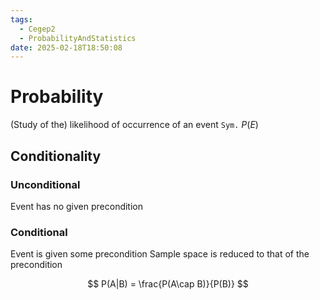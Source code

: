 ```yaml
---
tags:
  - Cegep2
  - ProbabilityAndStatistics
date: 2025-02-18T18:50:08
---
```


# Probability

(Study of the) likelihood of occurrence of an event
`Sym.` $P(E)$

## Conditionality

### Unconditional

Event has no given precondition

### Conditional

Event is given some precondition
Sample space is reduced to that of the precondition

$$
P(A|B) = \frac{P(A\cap B)}{P(B)}
$$